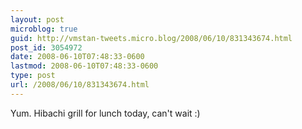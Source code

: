 ```yaml
---
layout: post
microblog: true
guid: http://vmstan-tweets.micro.blog/2008/06/10/831343674.html
post_id: 3054972
date: 2008-06-10T07:48:33-0600
lastmod: 2008-06-10T07:48:33-0600
type: post
url: /2008/06/10/831343674.html
---
```

Yum. Hibachi grill for lunch today, can't wait :)
